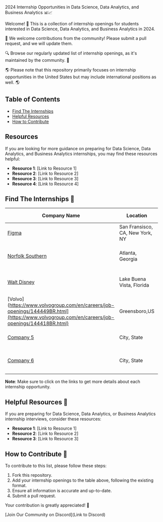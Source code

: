 2024 Internship Opportunities in Data Science, Data Analytics, and Business Analytics 📊📈

Welcome! 🎉 This is a collection of internship openings for students interested in Data Science, Data Analytics, and Business Analytics in 2024.

🙏 We welcome contributions from the community! Please submit a pull request, and we will update them.

🔍 Browse our regularly updated list of internship openings, as it's maintained by the community. 🚀

🌎 Please note that this repository primarily focuses on internship opportunities in the United States but may include international positions as well. 🌎

## Table of Contents
- [Find The Internships](#find-the-internships)
- [Helpful Resources](#helpful-resources)
- [How to Contribute](#how-to-contribute)

## Resources
If you are looking for more guidance on preparing for Data Science, Data Analytics, and Business Analytics internships, you may find these resources helpful:

- **Resource 1**: [Link to Resource 1]
- **Resource 2**: [Link to Resource 2]
- **Resource 3**: [Link to Resource 3]
- **Resource 4**: [Link to Resource 4]

## Find The Internships 🔽

| Company Name       | Location            | Roles                                    | Citizenship/Visa Requirements | Date Added  |
|--------------------|---------------------|------------------------------------------|------------------------------|-------------|
| [Figma](https://boards.greenhouse.io/figma/jobs/4956894004) | San Fransisco, CA, New York, NY         | ✅ Data Scientist Intern                    | U.S. Citizenship not Required    | 10/02/2023  |
| [Norfolk Southern](https://jobs.nscorp.com/job/Atlanta-Machine-Learning-SpringSummer-Intern-2024-GA-30308/1072847400/) | Atlanta, Georgia         | ✅ Machine Learning Intern                  | Us Citizenship Not Required   | 10/02/2023  |
| [Walt Disney](https://jobs.disneycareers.com/job/-/-/391/54866836464?codes=INDEED) | Lake Buena Vista, Florida       | ✅ Decision Science Intern            | No Specific Requirement      | 09/25/2023  |
| [Volvo](https://www.volvogroup.com/en/careers/job-openings/144449BR.html](https://www.volvogroup.com/en/careers/job-openings/144418BR.html) | Greensboro,US       | ✅ Data Scientist Intern                  | No Specific Requirenments      | 09/11/2023  |
| [Company 5](Link) | City, State         | ✅ Data Analysis Internship               | International Students Welcome | mm/dd/yyyy  |
| [Company 6](Link) | City, State         | ✅ Data Analytics & Insights Internship   | No Visa Sponsorship         | mm/dd/yyyy  |

**Note**: Make sure to click on the links to get more details about each internship opportunity.

## Helpful Resources 🎯
If you are preparing for Data Science, Data Analytics, or Business Analytics internship interviews, consider these resources:

- **Resource 1**: [Link to Resource 1]
- **Resource 2**: [Link to Resource 2]
- **Resource 3**: [Link to Resource 3]

## How to Contribute 💬
To contribute to this list, please follow these steps:
1. Fork this repository.
2. Add your internship openings to the table above, following the existing format.
3. Ensure all information is accurate and up-to-date.
4. Submit a pull request.

Your contribution is greatly appreciated! 🚀

[Join Our Community on Discord](Link to Discord)
